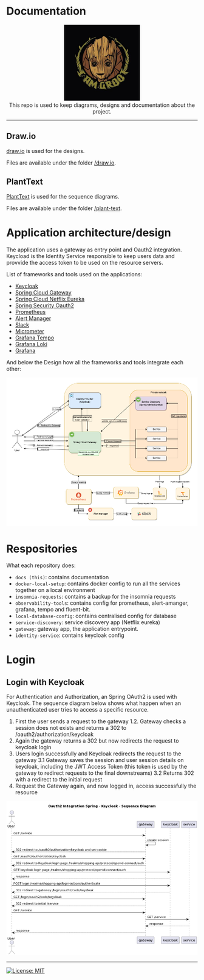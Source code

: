 # Documentation

<p align="center"
    <a href="https://github.com/groot-mg">
        <img height=200 src="./images/groot-image.jpeg">
    </a>
    <br>This repo is used to keep diagrams, designs and documentation about the project. 
</p>

---

## Draw.io
[draw.io](http://draw.io/) is used for the designs.

Files are available under the folder [/draw.io](./draw.io/).

## PlantText

[PlantText](https://www.planttext.com/) is used for the sequence diagrams.

Files are available under the folder [/plant-text](https://www.planttext.com/).

# Application architecture/design

The application uses a gateway as entry point and Oauth2 integration. Keycload is the Identity Service responsible to keep users data and provvide the access token to be used on the resource servers.

List of frameworks and tools used on the applications:

- [Keycloak](https://www.keycloak.org/)
- [Spring Cloud Gateway](https://spring.io/projects/spring-cloud-gateway)
- [Spring Cloud Netflix Eureka](https://spring.io/projects/spring-cloud-netflix)
- [Spring Security Oauth2](https://spring.io/projects/spring-security-oauth)
- [Prometheus](https://prometheus.io/)
- [Alert Manager](https://prometheus.io/docs/alerting/latest/alertmanager/#alertmanager)
- [Slack](https://slack.com/intl/en-gb)
- [Micrometer](https://micrometer.io/)
- [Grafana Tempo](https://grafana.com/oss/tempo/)
- [Grafana Loki](https://grafana.com/oss/loki/)
- [Grafana](https://grafana.com/)

And below the Design how all the frameworks and tools integrate each other:

<img src="./images/groot-mg.drawio.png" />

# Respositories 

What each repository does:

* `docs (this)`: contains documentation
* `docker-local-setup`: contains docker config to run all the services together on a local environment
* `insomnia-requests`: contains a backup for the insomnia requests
* `observability-tools`: contains config for prometheus, alert-amanger, grafana, tempo and fluent-bit.
* `local-database-config`: contains centralised config for database
* `service-discovery`: service discovery app (Netflix eureka)
* `gateway`: gateway app, the application entrypoint. 
* `identity-service`: contains keycloak config

# Login
## Login with Keycloak

For Authentication and Authorization, an Spring OAuth2 is used with Keycloak. The sequence diagram below shows what happen when an unauthenticated user tries to access a specific resource.

1. First the user sends a request to the gateway
1.2. Gateway checks a session does not exists and returns a 302 to /oauth2/authorization/keycloak
2. Again the gateway returns a 302 but now redirects the request to keycloak login
3. Users login successfully and Keycloak redirects the request to the gateway
3.1 Gateway saves the session and user session details on keycloak, including the JWT Access Token (this token is used by the gateway to redirect requests to the final downstreams)
3.2 Returns 302 with a redirect to the initial request 
4. Request the Gateway again, and now logged in, access successfully the resource

<img src="./images/authentication.png" />

---

[![License: MIT](https://img.shields.io/badge/License-MIT-green.svg)](https://github.com/groot-mg/docs/blob/main/LICENSE)
